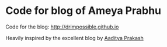 # Code for blog of Ameya Prabhu

Code for the blog: http://drimpossible.github.io

Heavily inspired by the excellent blog by [Aaditya Prakash](http://iamaaditya.github.io)

